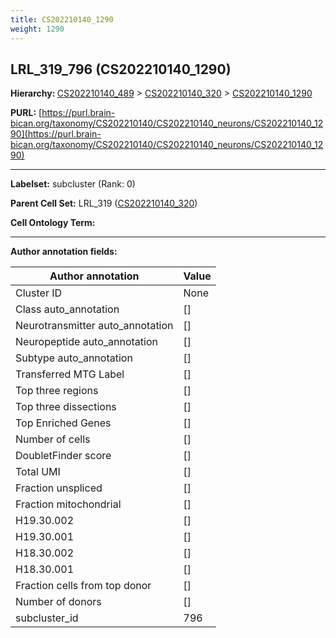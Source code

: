 ```yaml
---
title: CS202210140_1290
weight: 1290
---
```

## LRL_319_796 (CS202210140_1290)
<b>Hierarchy: </b>
[CS202210140_489](../CS202210140_489) >
[CS202210140_320](../CS202210140_320) >
[CS202210140_1290](../CS202210140_1290)

**PURL:** [https://purl.brain-bican.org/taxonomy/CS202210140/CS202210140_neurons/CS202210140_1290](https://purl.brain-bican.org/taxonomy/CS202210140/CS202210140_neurons/CS202210140_1290)

---


**Labelset:** subcluster (Rank: 0)

**Parent Cell Set:** LRL_319 ([CS202210140_320](../CS202210140_320))



**Cell Ontology Term:** 

[MARKER GENES.]: #


---

[TRANSFERRED ANNOTATIONS.]: #


[AUTHOR ANNOTATION FIELDS.]: #


**Author annotation fields:**

| Author annotation | Value |
|-------------------|-------|
|Cluster ID|None|
|Class auto_annotation|[]|
|Neurotransmitter auto_annotation|[]|
|Neuropeptide auto_annotation|[]|
|Subtype auto_annotation|[]|
|Transferred MTG Label|[]|
|Top three regions|[]|
|Top three dissections|[]|
|Top Enriched Genes|[]|
|Number of cells|[]|
|DoubletFinder score|[]|
|Total UMI|[]|
|Fraction unspliced|[]|
|Fraction mitochondrial|[]|
|H19.30.002|[]|
|H19.30.001|[]|
|H18.30.002|[]|
|H18.30.001|[]|
|Fraction cells from top donor|[]|
|Number of donors|[]|
|subcluster_id|796|
